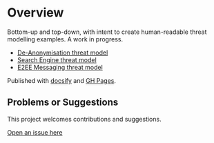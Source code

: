 # Overview

Bottom-up and top-down, with intent to create human-readable threat modelling examples. A work in progress.

* [De-Anonymisation threat model](da/)
* [Search Engine threat model](se/)
* [E2EE Messaging threat model](e2ee/)

Published with [docsify](https://github.com/docsifyjs/docsify) and [GH Pages](https://pages.github.com/).

## Problems or Suggestions

This project welcomes contributions and suggestions. 

[Open an issue here](https://github.com/tymyrddin/threat-models/issues)
